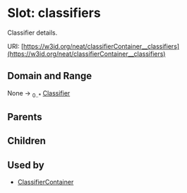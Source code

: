 
# Slot: classifiers


Classifier details.

URI: [https://w3id.org/neat/classifierContainer__classifiers](https://w3id.org/neat/classifierContainer__classifiers)


## Domain and Range

None &#8594;  <sub>0..\*</sub> [Classifier](Classifier.md)

## Parents


## Children


## Used by

 * [ClassifierContainer](ClassifierContainer.md)
